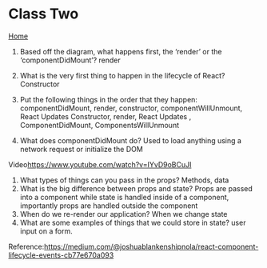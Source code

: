 # Class Two

[Home](https://daviey52.github.io/reading-notes/)

1. Based off the diagram, what happens first, the ‘render’ or the ‘componentDidMount’?
render
2. What is the very first thing to happen in the lifecycle of React?
Constructor

3. Put the following things in the order that they happen: componentDidMount, render, constructor, componentWillUnmount, React Updates
Constructor, render, React Updates , ComponentDidMount, ComponentsWillUnmount

4. What does componentDidMount do?
Used to load anything using a network request or initialize the DOM

 Video<https://www.youtube.com/watch?v=IYvD9oBCuJI>

1. What types of things can you pass in the props?
Methods, data
2. What is the big difference between props and state?
Props are passed into a component while state is handled inside of a component, importantly props are handled outside the component
3. When do we re-render our application?
When we change state
4. What are some examples of things that we could store in state?
 user input on a form.

Reference:<https://medium.com/@joshuablankenshipnola/react-component-lifecycle-events-cb77e670a093>
